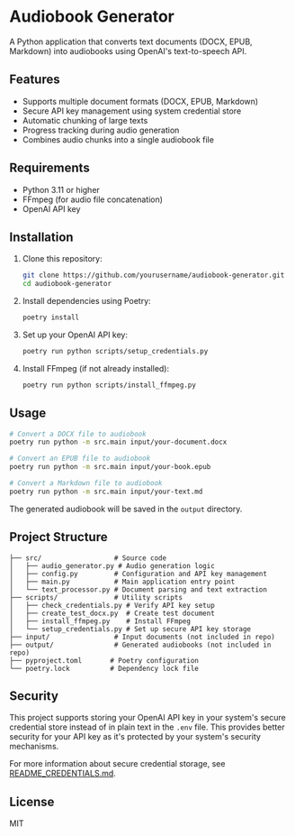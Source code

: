 # Audiobook Generator

A Python application that converts text documents (DOCX, EPUB, Markdown) into audiobooks using OpenAI's text-to-speech API.

## Features

- Supports multiple document formats (DOCX, EPUB, Markdown)
- Secure API key management using system credential store
- Automatic chunking of large texts
- Progress tracking during audio generation
- Combines audio chunks into a single audiobook file

## Requirements

- Python 3.11 or higher
- FFmpeg (for audio file concatenation)
- OpenAI API key

## Installation

1. Clone this repository:
   ```bash
   git clone https://github.com/yourusername/audiobook-generator.git
   cd audiobook-generator
   ```

2. Install dependencies using Poetry:
   ```bash
   poetry install
   ```

3. Set up your OpenAI API key:
   ```bash
   poetry run python scripts/setup_credentials.py
   ```

4. Install FFmpeg (if not already installed):
   ```bash
   poetry run python scripts/install_ffmpeg.py
   ```

## Usage

```bash
# Convert a DOCX file to audiobook
poetry run python -m src.main input/your-document.docx

# Convert an EPUB file to audiobook
poetry run python -m src.main input/your-book.epub

# Convert a Markdown file to audiobook
poetry run python -m src.main input/your-text.md
```

The generated audiobook will be saved in the `output` directory.

## Project Structure

```
├── src/                  # Source code
│   ├── audio_generator.py # Audio generation logic
│   ├── config.py         # Configuration and API key management
│   ├── main.py           # Main application entry point
│   └── text_processor.py # Document parsing and text extraction
├── scripts/              # Utility scripts
│   ├── check_credentials.py # Verify API key setup
│   ├── create_test_docx.py  # Create test document
│   ├── install_ffmpeg.py    # Install FFmpeg
│   └── setup_credentials.py # Set up secure API key storage
├── input/                # Input documents (not included in repo)
├── output/               # Generated audiobooks (not included in repo)
├── pyproject.toml       # Poetry configuration
└── poetry.lock          # Dependency lock file
```

## Security

This project supports storing your OpenAI API key in your system's secure credential store instead of in plain text in the `.env` file. This provides better security for your API key as it's protected by your system's security mechanisms.

For more information about secure credential storage, see [README_CREDENTIALS.md](README_CREDENTIALS.md).

## License

MIT